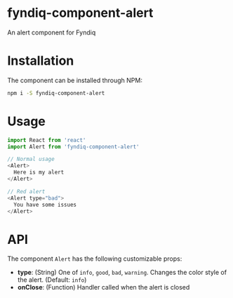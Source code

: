 # fyndiq-component-alert

An alert component for Fyndiq

# Installation

The component can be installed through NPM:

``` bash
npm i -S fyndiq-component-alert
```

# Usage

``` js
import React from 'react'
import Alert from 'fyndiq-component-alert'

// Normal usage
<Alert>
  Here is my alert
</Alert>

// Red alert
<Alert type="bad">
  You have some issues
</Alert>
```

# API

The component `Alert` has the following customizable props:

- **type**: (String) One of `info`, `good`, `bad`, `warning`. Changes the color style of the alert. (Default: `info`)
- **onClose**: (Function) Handler called when the alert is closed
